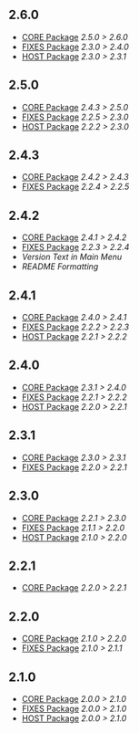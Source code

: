 ## 2.6.0
- [CORE Package](https://thunderstore.io/c/lethal-company/p/Georg9741/LethalVanillaPlusCORE/changelog/) _2.5.0 > 2.6.0_
- [FIXES Package](https://thunderstore.io/c/lethal-company/p/Georg9741/LethalVanillaPlusFIXES/changelog/) _2.3.0 > 2.4.0_
- [HOST Package](https://thunderstore.io/c/lethal-company/p/Georg9741/LethalVanillaPlusFIXES/changelog/) _2.3.0 > 2.3.1_

## 2.5.0
- [CORE Package](https://thunderstore.io/c/lethal-company/p/Georg9741/LethalVanillaPlusCORE/changelog/) _2.4.3 > 2.5.0_
- [FIXES Package](https://thunderstore.io/c/lethal-company/p/Georg9741/LethalVanillaPlusFIXES/changelog/) _2.2.5 > 2.3.0_
- [HOST Package](https://thunderstore.io/c/lethal-company/p/Georg9741/LethalVanillaPlusFIXES/changelog/) _2.2.2 > 2.3.0_

## 2.4.3
- [CORE Package](https://thunderstore.io/c/lethal-company/p/Georg9741/LethalVanillaPlusCORE/changelog/) _2.4.2 > 2.4.3_
- [FIXES Package](https://thunderstore.io/c/lethal-company/p/Georg9741/LethalVanillaPlusFIXES/changelog/) _2.2.4 > 2.2.5_

## 2.4.2
- [CORE Package](https://thunderstore.io/c/lethal-company/p/Georg9741/LethalVanillaPlusCORE/changelog/) _2.4.1 > 2.4.2_
- [FIXES Package](https://thunderstore.io/c/lethal-company/p/Georg9741/LethalVanillaPlusFIXES/changelog/) _2.2.3 > 2.2.4_
- _Version Text in Main Menu_
- _README Formatting_

## 2.4.1
- [CORE Package](https://thunderstore.io/c/lethal-company/p/Georg9741/LethalVanillaPlusCORE/changelog/) _2.4.0 > 2.4.1_
- [FIXES Package](https://thunderstore.io/c/lethal-company/p/Georg9741/LethalVanillaPlusFIXES/changelog/) _2.2.2 > 2.2.3_
- [HOST Package](https://thunderstore.io/c/lethal-company/p/Georg9741/LethalVanillaPlusHOST/changelog/) _2.2.1 > 2.2.2_

## 2.4.0
- [CORE Package](https://thunderstore.io/c/lethal-company/p/Georg9741/LethalVanillaPlusCORE/changelog/) _2.3.1 > 2.4.0_
- [FIXES Package](https://thunderstore.io/c/lethal-company/p/Georg9741/LethalVanillaPlusFIXES/changelog/) _2.2.1 > 2.2.2_
- [HOST Package](https://thunderstore.io/c/lethal-company/p/Georg9741/LethalVanillaPlusHOST/changelog/) _2.2.0 > 2.2.1_

## 2.3.1
- [CORE Package](https://thunderstore.io/c/lethal-company/p/Georg9741/LethalVanillaPlusCORE/changelog/) _2.3.0 > 2.3.1_
- [FIXES Package](https://thunderstore.io/c/lethal-company/p/Georg9741/LethalVanillaPlusFIXES/changelog/) _2.2.0 > 2.2.1_

## 2.3.0
- [CORE Package](https://thunderstore.io/c/lethal-company/p/Georg9741/LethalVanillaPlusCORE/changelog/) _2.2.1 > 2.3.0_
- [FIXES Package](https://thunderstore.io/c/lethal-company/p/Georg9741/LethalVanillaPlusFIXES/changelog/) _2.1.1 > 2.2.0_
- [HOST Package](https://thunderstore.io/c/lethal-company/p/Georg9741/LethalVanillaPlusHOST/changelog/) _2.1.0 > 2.2.0_

## 2.2.1
- [CORE Package](https://thunderstore.io/c/lethal-company/p/Georg9741/LethalVanillaPlusCORE/changelog/) _2.2.0 > 2.2.1_

## 2.2.0
- [CORE Package](https://thunderstore.io/c/lethal-company/p/Georg9741/LethalVanillaPlusCORE/changelog/) _2.1.0 > 2.2.0_
- [FIXES Package](https://thunderstore.io/c/lethal-company/p/Georg9741/LethalVanillaPlusFIXES/changelog/) _2.1.0 > 2.1.1_

## 2.1.0
- [CORE Package](https://thunderstore.io/c/lethal-company/p/Georg9741/LethalVanillaPlusCORE/changelog/) _2.0.0 > 2.1.0_
- [FIXES Package](https://thunderstore.io/c/lethal-company/p/Georg9741/LethalVanillaPlusFIXES/changelog/) _2.0.0 > 2.1.0_
- [HOST Package](https://thunderstore.io/c/lethal-company/p/Georg9741/LethalVanillaPlusHOST/changelog/) _2.0.0 > 2.1.0_